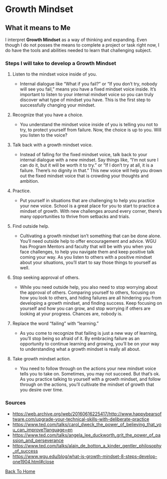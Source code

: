 # Growth Mindset

## What it means to Me

I interpret **Growth Mindset** as a way of thinking and expanding. Even though I do not posses the means to complete a project or task right now, I do have the tools and abilities needed to learn that challenging subject.

### Steps I will take to develop a Growth Mindset

1. Listen to the mindset voice inside of you.

   - Internal dialogue like “What if you fail?” or “If you don’t try, nobody will see you fail,” means you have a fixed mindset voice inside. It’s important to listen to your internal mindset voice so you can truly discover what type of mindset you have. This is the first step to successfully changing your mindset.

2. Recognize that you have a choice.

   - You understand the mindset voice inside of you is telling you not to try, to protect yourself from failure. Now, the choice is up to you. Will you listen to the voice?

3. Talk back with a growth mindset voice.

   - Instead of falling for the fixed mindset voice, talk back to your internal dialogue with a new mindset. Say things like, “I’m not sure I can do it, but it will be worth it to try.” or “If I don’t try at all, it is a failure. There’s no dignity in that.” This new voice will help you drown out the fixed mindset voice that is crowding your thoughts and ambition.

4. Practice.

   - Put yourself in situations that are challenging to help you practice your new voice. School is a great place for you to start to practice a mindset of growth. With new challenges around every corner, there’s many opportunities to thrive from setbacks and trials.

5. Find outside help.

   - Cultivating a growth mindset isn’t something that can be done alone. You’ll need outside help to offer encouragement and advice. WGU has Program Mentors and faculty that will be with you when you face challenges, to help you navigate them and keep positive talk coming your way. As you listen to others with a positive mindset about your situations, you’ll start to say those things to yourself as well.

6. Stop seeking approval of others.

   - While you need outside help, you also need to stop worrying about the approval of others. Comparing yourself to others, focusing on how you look to others, and hiding failures are all hindering you from developing a growth mindset, and finding success. Keep focusing on yourself and how you can grow, and stop worrying if others are looking at your progress. Chances are, nobody is.

7. Replace the word “failing” with “learning.”

   - As you come to recognize that failing is just a new way of learning, you’ll stop being so afraid of it. By embracing failure as an opportunity to continue learning and growing, you’ll be on your way to understanding what a growth mindset is really all about.

8. Take growth mindset action.

   - You need to follow through on the actions your new mindset voice tells you to take on. Sometimes, you may not succeed. But that’s ok. As you practice talking to yourself with a growth mindset, and follow through on the actions, you’ll cultivate the mindset of growth that you desire over time.

### Sources

- <https://web.archive.org/web/20160616225417/http://www.happybearsoftware.com/upgrade-your-technical-skills-with-deliberate-practice>
- <https://www.ted.com/talks/carol_dweck_the_power_of_believing_that_you_can_improve?language=en>
- <https://www.ted.com/talks/angela_lee_duckworth_grit_the_power_of_passion_and_perseverance>
- <https://www.ted.com/talks/alain_de_botton_a_kinder_gentler_philosophy_of_success>
- <https://www.wgu.edu/blog/what-is-growth-mindset-8-steps-develop-one1904.html#close>

[Back To Home](../README.md)
